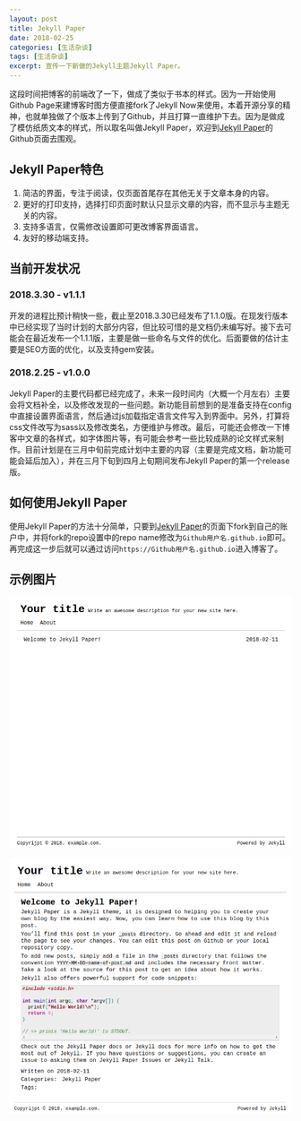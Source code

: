 ```yaml
---
layout: post
title: Jekyll Paper
date: 2018-02-25
categories: [生活杂谈]
tags: [生活杂谈]
excerpt: 宣传一下新做的Jekyll主题Jekyll Paper。
---
```


这段时间把博客的前端改了一下，做成了类似于书本的样式。因为一开始使用Github Page来建博客时图方便直接fork了Jekyll Now来使用，本着开源分享的精神，也就单独做了个版本上传到了Github，并且打算一直维护下去。因为是做成了模仿纸质文本的样式，所以取名叫做Jekyll Paper，欢迎到[Jekyll Paper][jekyll-paper]的Github页面去围观。

## Jekyll Paper特色

1. 简洁的界面，专注于阅读，仅页面首尾存在其他无关于文章本身的内容。
2. 更好的打印支持，选择打印页面时默认只显示文章的内容，而不显示与主题无关的内容。
3. 支持多语言，仅需修改设置即可更改博客界面语言。
4. 友好的移动端支持。

## 当前开发状况

### 2018.3.30 - v1.1.1

开发的进程比预计稍快一些，截止至2018.3.30已经发布了1.1.0版。在现发行版本中已经实现了当时计划的大部分内容，但比较可惜的是文档仍未编写好。接下去可能会在最近发布一个1.1.1版，主要是做一些命名与文件的优化。后面要做的估计主要是SEO方面的优化，以及支持gem安装。

### 2018.2.25 - v1.0.0

Jekyll Paper的主要代码都已经完成了，未来一段时间内（大概一个月左右）主要会将文档补全，以及修改发现的一些问题。新功能目前想到的是准备支持在config中直接设置界面语言，然后通过js加载指定语言文件写入到界面中。另外，打算将css文件改写为sass以及修改类名，方便维护与修改。最后，可能还会修改一下博客中文章的各样式，如字体图片等，有可能会参考一些比较成熟的论文样式来制作。目前计划是在三月中旬前完成计划中主要的内容（主要是完成文档，新功能可能会延后加入），并在三月下旬到四月上旬期间发布Jekyll Paper的第一个release版。

## 如何使用Jekyll Paper

使用Jekyll Paper的方法十分简单，只要到[Jekyll Paper][jekyll-paper]的页面下fork到自己的账户中，并将fork的repo设置中的repo name修改为`Github用户名.github.io`即可。再完成这一步后就可以通过访问`https://Github用户名.github.io`进入博客了。

## 示例图片

![主界面](/assets/images/journal/2018-02-25-jekyll-paper/home.png)

![文章界面](/assets/images/journal/2018-02-25-jekyll-paper/post.png)

[jekyll-paper]: https://github.com/ghosind/Jekyll-Paper